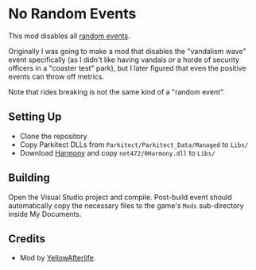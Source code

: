 # No Random Events
This mod disables all [random events](https://github.com/YAL-Game-Things/Parkitect-guide/blob/main/0301-Events.md).

Originally I was going to make a mod that disables the "vandalism wave" event specifically
(as I didn't like having vandals _or_ a horde of security officers in a "coaster test" park),
but I later figured that even the positive events can throw off metrics.

Note that rides breaking is not the same kind of a "random event".

## Setting Up

- Clone the repository
- Copy Parkitect DLLs from `Parkitect/Parkitect_Data/Managed` to `Libs/`
- Download [Harmony](https://github.com/pardeike/Harmony/releases/tag/v2.2.2.0) and copy `net472/0Harmony.dll` to `Libs/`

## Building

Open the Visual Studio project and compile. Post-build event should automatically copy the necessary files to the game's `Mods` sub-directory inside My Documents.

## Credits
- Mod by [YellowAfterlife](https://yal.cc).
